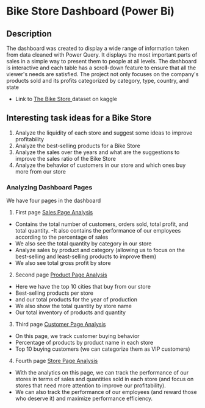 # Bike Store Dashboard (Power Bi)
## Description
The dashboard was created to display a wide range of information taken from data cleaned with Power Query. It displays the most important parts of sales in a simple way to present them to people at all levels. The dashboard is interactive and each table has a scroll-down feature to ensure that all the viewer's needs are satisfied. The project not only focuses on the company's products sold and its profits categorized by category, type, country, and state
- Link to <a href="https://www.kaggle.com/datasets/aminghuf/bikestoreda"> The Bike Store <a> dataset on kaggle

## Interesting task ideas for a Bike Store
1. Analyze the liquidity of each store and suggest some ideas to improve profitability
2. Analyze the best-selling products for a Bike Store
3. Analyze the sales over the years and what are the suggestions to improve the sales ratio of the Bike Store
4. Analyze the behavior of customers in our store and which ones buy more from our store

### Analyzing Dashboard Pages
 We have four pages in the dashboard
 
1. First page <a href="https://github.com/MohamedNasr55/Bike-Store/blob/main/Dashboard%20Images/Sales%20Page.png"> Sales Page Analysis <a>
- Contains the total number of customers, orders sold, total profit, and total quantity.
-It also contains the performance of our employees according to the percentage of sales
- We also see the total quantity by category in our store 
- Analyze sales by product and category (allowing us to focus on the best-selling and least-selling products to improve them)
- We also see total gross profit by store
  
2. Second page <a href="https://github.com/MohamedNasr55/Bike-Store/blob/main/Dashboard%20Images/Product%20Page.png"> Product Page Analysis <a>
- Here we have the top 10 cities that buy from our store
- Best-selling products per store
- and our total products for the year of production
- We also show the total quantity by store name
- Our total inventory of products and quantity
  
3. Third page <a href="https://github.com/MohamedNasr55/Bike-Store/blob/main/Dashboard%20Images/Customer%20Page.png"> Customer Page Analysis <a>
- On this page, we track customer buying behavior 
- Percentage of products by product name in each store 
- Top 10 buying customers (we can categorize them as VIP customers)
  
4. Fourth page <a href="https://github.com/MohamedNasr55/Bike-Store/blob/main/Dashboard%20Images/Store%20Page.png"> Store Page Analysis <a>
- With the analytics on this page, we can track the performance of our stores in terms of sales and quantities sold in each store (and focus on stores that need more attention to improve our profitability).
- We can also track the performance of our employees (and reward those who deserve it) and maximize performance efficiency.
